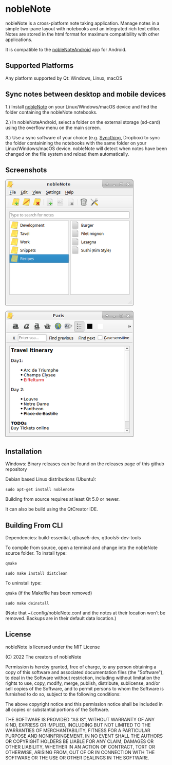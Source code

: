 # nobleNote

nobleNote is a cross-platform note taking application. 
Manage notes in a simple two-pane layout with notebooks and an integrated rich text editor. 
Notes are stored in the html format for maximum compatibility with other applications. 

It is compatible to the [nobleNoteAndroid](https://github.com/taiko000/nobleNoteAndroid) app for Android.

## Supported Platforms

Any platform supported by Qt: Windows, Linux, macOS

## Sync notes between desktop and mobile devices

1.) Install [nobleNote](https://github.com/hakaishi/nobleNote) on your Linux/Windows/macOS device and find the folder containing the nobleNote notebooks. 

2.) In nobleNoteAndroid, select a folder on the external storage (sd-card) using the overflow menu on the main screen.

3.) Use a sync software of your choice (e.g. [Syncthing](https://syncthing.net), Dropbox) to sync the folder containining the notebooks with the same folder on your Linux/Windows/macOS device. nobleNote will detect when notes have been changed on the file system and reload them automatically. 

## Screenshots

![Alt text](/screenshot/Screenshot0.png?raw=true "")

![Alt text](/screenshot/Screenshot1.png?raw=true "")

## Installation

Windows: Binary releases can be found on the releases page of this github repository

Debian based Linux distributions (Ubuntu): 

`sudo apt-get install noblenote`

Building from source requires at least Qt 5.0 or newer.

It can also be build using the QtCreator IDE. 

## Building From CLI

Dependencies: build-essential, qtbase5-dev, qttools5-dev-tools

To compile from source, open a terminal and change into the nobleNote source folder.
To install type:

`qmake`

`sudo make install distclean`

To uninstall type:

`qmake`     (if the Makefile has been removed)

`sudo make deinstall`

(Note that ~/.config/nobleNote.conf and
 the notes at their location won't be removed.
Backups are in their default data location.)

## License

nobleNote is licensed under the MIT License

(C) 2022 The creators of nobleNote

Permission is hereby granted, free of charge, to any person obtaining a copy of this software and associated documentation files (the "Software"), to deal in the Software without restriction, including without limitation the rights to use, copy, modify, merge, publish, distribute, sublicense, and/or sell copies of the Software, and to permit persons to whom the Software is furnished to do so, subject to the following conditions:

The above copyright notice and this permission notice shall be included in all copies or substantial portions of the Software.

THE SOFTWARE IS PROVIDED "AS IS", WITHOUT WARRANTY OF ANY KIND, EXPRESS OR IMPLIED, INCLUDING BUT NOT LIMITED TO THE WARRANTIES OF MERCHANTABILITY, FITNESS FOR A PARTICULAR PURPOSE AND NONINFRINGEMENT. IN NO EVENT SHALL THE AUTHORS OR COPYRIGHT HOLDERS BE LIABLE FOR ANY CLAIM, DAMAGES OR OTHER LIABILITY, WHETHER IN AN ACTION OF CONTRACT, TORT OR OTHERWISE, ARISING FROM, OUT OF OR IN CONNECTION WITH THE SOFTWARE OR THE USE OR OTHER DEALINGS IN THE SOFTWARE.
